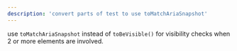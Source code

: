 ```yaml
---
description: 'convert parts of test to use toMatchAriaSnapshot'
---
```


use `toMatchAriaSnapshot` instead of `toBeVisible()` for visibility checks when 2 or more elements are involved.
